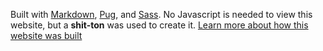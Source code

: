 Built with [Markdown](https://daringfireball.net/projects/markdown/syntax), [Pug](https://pugjs.org), and [Sass](https://sass-lang.com/). No Javascript is needed to view this website, but a __shit-ton__ was used to create it. [Learn more about how this website was built](/meta/build-process)